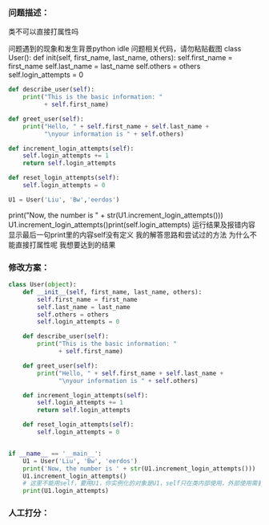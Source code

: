 ### 问题描述：
<p>类不可以直接打属性吗</p>
问题遇到的现象和发生背景python idle
问题相关代码，请勿粘贴截图
class User():    def init(self, first_name, last_name, others):        self.first_name = first_name        self.last_name =  last_name        self.others = others        self.login_attempts = 0

```python
def describe_user(self):
    print("This is the basic information: "
          + self.first_name)

def greet_user(self):
    print("Hello, " + self.first_name + self.last_name +
          "\nyour information is " + self.others)

def increment_login_attempts(self):
    self.login_attempts += 1
    return self.login_attempts

def reset_login_attempts(self):
    self.login_attempts = 0

U1 = User('Liu', 'Bw','eerdos')

```
print("Now, the number is " + str(U1.increment_login_attempts()))
U1.increment_login_attempts()print(self.login_attempts)
运行结果及报错内容 显示最后一句print里的内容self没有定义
我的解答思路和尝试过的方法 为什么不能直接打属性呢
我想要达到的结果 
### 修改方案：


```python
class User(object):
    def __init__(self, first_name, last_name, others):
        self.first_name = first_name
        self.last_name = last_name
        self.others = others
        self.login_attempts = 0

    def describe_user(self):
        print("This is the basic information: "
              + self.first_name)

    def greet_user(self):
        print("Hello, " + self.first_name + self.last_name +
              "\nyour information is " + self.others)

    def increment_login_attempts(self):
        self.login_attempts += 1
        return self.login_attempts

    def reset_login_attempts(self):
        self.login_attempts = 0


if __name__ == '__main__':
    U1 = User('Liu', 'Bw', 'eerdos')
    print('Now, the number is ' + str(U1.increment_login_attempts()))
    U1.increment_login_attempts()
    # 这里不能用self，要用U1，你实例化的对象是U1，self只在类内部使用，外部使用需要实例化对象.属性或函数（方法）
    print(U1.login_attempts)

```

### 人工打分：
